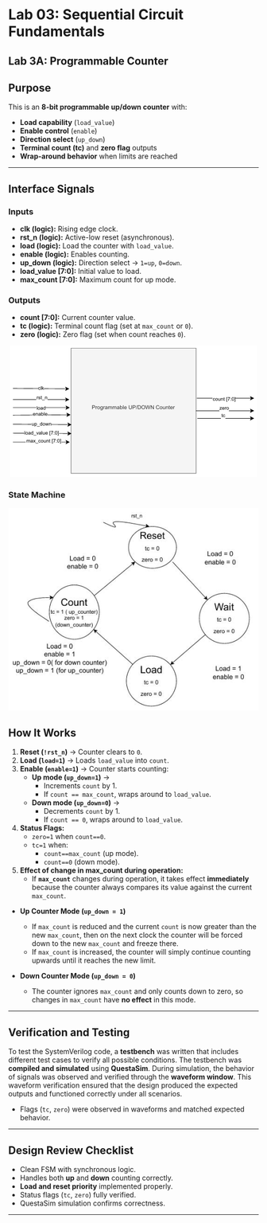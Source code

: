 # Lab 03: Sequential Circuit Fundamentals  
## Lab 3A: Programmable Counter  

## Purpose  
This is an **8-bit programmable up/down counter** with:  

- **Load capability** (`load_value`)  
- **Enable control** (`enable`)  
- **Direction select** (`up_down`)  
- **Terminal count (tc)** and **zero flag** outputs  
- **Wrap-around behavior** when limits are reached  

---

## Interface Signals  

### Inputs  
- **clk (logic):** Rising edge clock.  
- **rst_n (logic):** Active-low reset (asynchronous).  
- **load (logic):** Load the counter with `load_value`.  
- **enable (logic):** Enables counting.  
- **up_down (logic):** Direction select → `1=up`, `0=down`.  
- **load_value [7:0]:** Initial value to load.  
- **max_count [7:0]:** Maximum count for up mode.  

### Outputs  
- **count [7:0]:** Current counter value.  
- **tc (logic):** Terminal count flag (set at `max_count` or `0`).  
- **zero (logic):** Zero flag (set when count reaches `0`).  

<p align="center">
  <img src="image.png" alt="alt text" />
</p>

### State Machine
<p align="center">
  <img src="image-1.png" alt="alt text" />
</p>

## How It Works  

1. **Reset (`!rst_n`)** → Counter clears to `0`.  
2. **Load (`load=1`)** → Loads `load_value` into `count`.  
3. **Enable (`enable=1`)** → Counter starts counting:  
   - **Up mode (`up_down=1`)** →  
     - Increments `count` by 1.  
     - If `count == max_count`, wraps around to `load_value`.  
   - **Down mode (`up_down=0`)** →  
     - Decrements `count` by 1.  
     - If `count == 0`, wraps around to `load_value`.  
4. **Status Flags:**  
   - `zero=1` when `count==0`.  
   - `tc=1` when:  
     - `count==max_count` (up mode).  
     - `count==0` (down mode).  
5. **Effect of change in max_count during operation:**
   - If **`max_count`** changes during operation, it takes effect **immediately** because the counter always compares its value against the current `max_count`.  

- **Up Counter Mode (`up_down = 1`)**  
  - If `max_count` is reduced and the current `count` is now greater than the new `max_count`, then on the next clock the counter will be forced down to the new `max_count` and freeze there.  
  - If `max_count` is increased, the counter will simply continue counting upwards until it reaches the new limit.  

- **Down Counter Mode (`up_down = 0`)**  
  - The counter ignores `max_count` and only counts down to zero, so changes in `max_count` have **no effect** in this mode.  

---

## Verification and Testing
To test the SystemVerilog code, a **testbench** was written that includes different test cases to verify all possible conditions. The testbench was **compiled and simulated** using **QuestaSim**. During simulation, the behavior of signals was observed and verified through the **waveform window**. This waveform verification ensured that the design produced the expected outputs and functioned correctly under all scenarios.

- Flags (`tc`, `zero`) were observed in waveforms and matched expected behavior. 
---

## Design Review Checklist  

-  Clean FSM with synchronous logic.  
-  Handles both **up** and **down** counting correctly.  
-  **Load and reset priority** implemented properly.  
-  Status flags (`tc`, `zero`) fully verified.  
-  QuestaSim simulation confirms correctness.  

---
